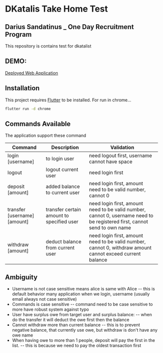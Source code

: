 # DKatalis Take Home Test

## Darius Sandatinus _ One Day Recruitment Program

This repository is contains test for dkatalist

## DEMO:
[Deployed Web Application](https://dkatalis-7cfd1.web.app/)

## Installation

This project requires [Flutter](https://docs.flutter.dev/get-started/install) to be installed.
For run in chrome...

```sh
flutter run -d chrome
```

## Commands Available

The application support these command

| Command | Description | Validation |
| ------ | ------ | ------ |
| login [username] | to login user | need logout first, username cannot have space
| logout | logout current user | need login first
| deposit [amount] | added balance to current user | need login first, amount need to be valid number, cannot 0
| transfer [username] [amount] | transfer certain amount to specified user | need login first, amount need to be valid number, cannot 0, username need to be registered first, cannot send to own name
| withdraw [amount] | deduct balance from current user | need login first, amount need to be valid number, cannot 0, withdraw amount cannot exceed current balance


## Ambiguity
- Username is not case sensitive means alice is same with Alice
  -- this is default behavior many application when we login, username (usually email always not case sensitive)
- Commands is case sensitive
  -- command need to be case sensitive to more have robust system against typo
- User have surplus owe from target user and surplus balance:
  -- when do the transfer it will deduct the owe first then the balance
- Cannot withdraw more than current balance
  -- this is to prevent negative balance, that currently use owe, but withdraw is don't have any owe name
- When having owe to more than 1 people, deposit will pay the first in the list.
  -- this is because we need to pay the oldest transaction first 
